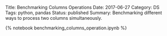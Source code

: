 Title: Benchmarking Columns Operations
Date: 2017-06-27
Category: DS
Tags: python, pandas
Status: published
Summary: Benchmarking different ways to process two columns simultaneously.

{% notebook benchmarking_columns_operation.ipynb %}
